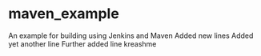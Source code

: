 # maven_example
An example for building using Jenkins and Maven
Added new lines
Added yet another line
Further added line
kreashme
